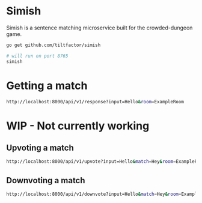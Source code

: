 # Simish

Simish is a sentence matching microservice built for the crowded-dungeon game.


```bash
go get github.com/tiltfactor/simish

# will run on port 8765
simish
```

# Getting a match
```bash
http://localhost:8000/api/v1/response?input=Hello&room=ExampleRoom
```

# WIP - Not currently working
## Upvoting a match
```bash
http://localhost:8000/api/v1/upvote?input=Hello&match=Hey&room=ExampleRoom
```

## Downvoting a match
```bash
http://localhost:8000/api/v1/downvote?input=Hello&match=Hey&room=ExampleRoom
```
